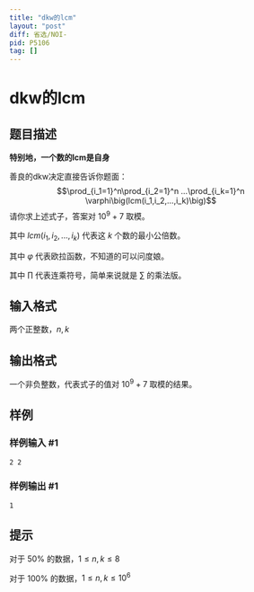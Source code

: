 ```yaml
---
title: "dkw的lcm"
layout: "post"
diff: 省选/NOI-
pid: P5106
tag: []
---
```

# dkw的lcm
## 题目描述

**特别地，一个数的lcm是自身**

善良的dkw决定直接告诉你题面：
$$\prod_{i_1=1}^n\prod_{i_2=1}^n …\prod_{i_k=1}^n \varphi\big(lcm(i_1,i_2,…,i_k)\big)$$
请你求上述式子，答案对 $10^9+7$ 取模。

其中 $lcm(i_1,i_2,...,i_k)$ 代表这 $k$ 个数的最小公倍数。

其中 $\varphi$ 代表欧拉函数，不知道的可以问度娘。

其中 $\prod$ 代表连乘符号，简单来说就是 $\sum$ 的乘法版。
## 输入格式

两个正整数，$n,k$
## 输出格式

一个非负整数，代表式子的值对 $10^9+7$ 取模的结果。
## 样例

### 样例输入 #1
```
2 2
```
### 样例输出 #1
```
1
```
## 提示

对于 50% 的数据，$1\le n,k\le 8$

对于 100% 的数据，$1\le n,k\le 10^6$

